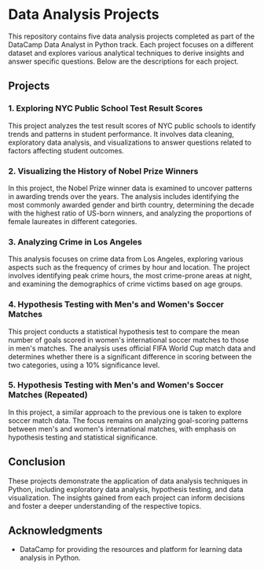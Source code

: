 
# Data Analysis Projects

This repository contains five data analysis projects completed as part of the DataCamp Data Analyst in Python track. Each project focuses on a different dataset and explores various analytical techniques to derive insights and answer specific questions. Below are the descriptions for each project.

## Projects

### 1. Exploring NYC Public School Test Result Scores
This project analyzes the test result scores of NYC public schools to identify trends and patterns in student performance. It involves data cleaning, exploratory data analysis, and visualizations to answer questions related to factors affecting student outcomes.

### 2. Visualizing the History of Nobel Prize Winners
In this project, the Nobel Prize winner data is examined to uncover patterns in awarding trends over the years. The analysis includes identifying the most commonly awarded gender and birth country, determining the decade with the highest ratio of US-born winners, and analyzing the proportions of female laureates in different categories.

### 3. Analyzing Crime in Los Angeles
This analysis focuses on crime data from Los Angeles, exploring various aspects such as the frequency of crimes by hour and location. The project involves identifying peak crime hours, the most crime-prone areas at night, and examining the demographics of crime victims based on age groups.

### 4. Hypothesis Testing with Men's and Women's Soccer Matches
This project conducts a statistical hypothesis test to compare the mean number of goals scored in women's international soccer matches to those in men's matches. The analysis uses official FIFA World Cup match data and determines whether there is a significant difference in scoring between the two categories, using a 10% significance level.

### 5. Hypothesis Testing with Men's and Women's Soccer Matches (Repeated)
In this project, a similar approach to the previous one is taken to explore soccer match data. The focus remains on analyzing goal-scoring patterns between men's and women's international matches, with emphasis on hypothesis testing and statistical significance.

## Conclusion
These projects demonstrate the application of data analysis techniques in Python, including exploratory data analysis, hypothesis testing, and data visualization. The insights gained from each project can inform decisions and foster a deeper understanding of the respective topics.

## Acknowledgments
- DataCamp for providing the resources and platform for learning data analysis in Python.

